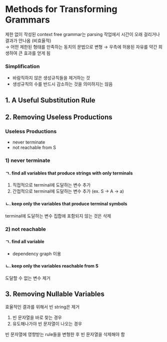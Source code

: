 # Methods for Transforming Grammars

제한 없이 작성된 context free grammar는 parsing 작업에서 시간이 오래 걸리거나 결과가 안나옴 (비효율적)  
→ 어떤 제한된 형태를 만족하는 동치의 문법으로 변형
→ 우측에 허용된 자유를 약간 희생하여 큰 효과를 얻게 됨

### Simplification
- 바람직하지 않은 생성규칙들을 제거하는 것
- 생성규칙의 수를 반드시 감소하는 것을 의미하지는 않음

## 1. A Useful Substitution Rule

## 2. Removing Useless Productions
### Useless Productions
- never terminate
- not reachable from S

### 1) never terminate
#### ㄱ. find all variables that produce strings with only terminals
1. 직접적으로 terminal에 도달하는 변수 추가
2. 간접적으로 terminal에 도달하는 변수 추가 (ex. S → A → a)

#### ㄴ. keep only the variables that produce terminal symbols
terminal에 도달하는 변수 집합에 포함되지 않는 것은 삭제

### 2) not reachable
#### ㄱ. find all variable 
- dependency graph 이용

#### ㄴ. keep only the variables reachable from S
도달할 수 없는 변수 제거

## 3. Removing Nullable Variables
효율적인 결과를 위해서 빈 string은 제거 
1. 빈 문자열을 바로 찾는 경우
2. 유도해나가야 빈 문자열이 나오는 경우

빈 문자열에 영향받는 rule들을 변형한 후 빈 문자열을 삭제해야 함
